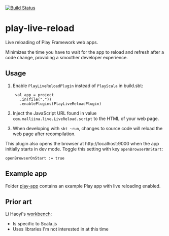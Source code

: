 [![Build Status](https://github.com/malliina/play-live-reload/workflows/Test/badge.svg)](https://github.com/malliina/play-live-reload/actions)

# play-live-reload

Live reloading of Play Framework web apps.

Minimizes the time you have to wait for the app to reload and refresh after a code change, providing a smoother
developer experience.

## Usage

1. Enable `PlayLiveReloadPlugin` instead of `PlayScala` in build.sbt:

        val app = project
          .in(file("."))
          .enablePlugins(PlayLiveReloadPlugin)

1. Inject the JavaScript URL found in value `com.malliina.live.LiveReload.script` to the HTML of your web page.

1. When developing with `sbt ~run`, changes to source code will reload the web page after recompilation.

This plugin also opens the browser at http://localhost:9000 when the app initially starts in dev mode. Toggle this
setting with key `openBrowserOnStart`:

    openBrowserOnStart := true

## Example app

Folder [play-app](play-app) contains an example Play app with live reloading enabled.

## Prior art

Li Haoyi's [workbench](https://github.com/lihaoyi/workbench):

- Is specific to Scala.js
- Uses libraries I'm not interested in at this time
